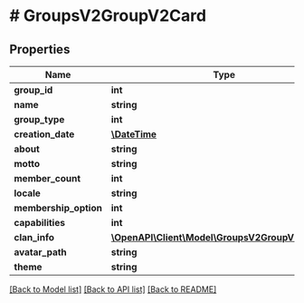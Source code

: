 # # GroupsV2GroupV2Card

## Properties

Name | Type | Description | Notes
------------ | ------------- | ------------- | -------------
**group_id** | **int** |  | [optional]
**name** | **string** |  | [optional]
**group_type** | **int** |  | [optional]
**creation_date** | [**\DateTime**](\DateTime.md) |  | [optional]
**about** | **string** |  | [optional]
**motto** | **string** |  | [optional]
**member_count** | **int** |  | [optional]
**locale** | **string** |  | [optional]
**membership_option** | **int** |  | [optional]
**capabilities** | **int** |  | [optional]
**clan_info** | [**\OpenAPI\Client\Model\GroupsV2GroupV2ClanInfo**](GroupsV2GroupV2ClanInfo.md) |  | [optional]
**avatar_path** | **string** |  | [optional]
**theme** | **string** |  | [optional]

[[Back to Model list]](../../README.md#models) [[Back to API list]](../../README.md#endpoints) [[Back to README]](../../README.md)
